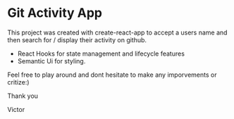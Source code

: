 # Git Activity App

This project was created with create-react-app to accept a users name and then search for / display their activity on github. 
- React Hooks for state management and lifecycle features
- Semantic Ui for styling.

Feel free to play around and dont hesitate to make any imporvements or critize:)

Thank you

Victor


